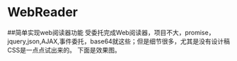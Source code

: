 # WebReader
##简单实现web阅读器功能
受委托完成Web阅读器，项目不大，promise，jquery,json,AJAX,事件委托，base64就这些；但是细节很多，尤其是没有设计稿CSS是一点点试出来的。
下面是效果图。
